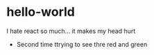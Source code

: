 # hello-world

I hate react so much... it makes my head hurt
- Second time ttrying to see thre red and green
